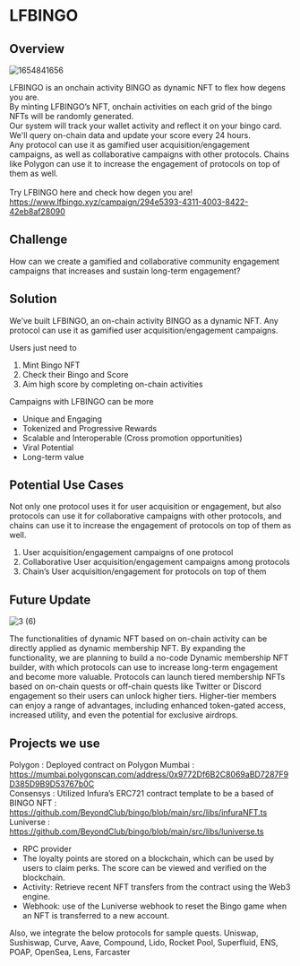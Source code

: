 # LFBINGO

## Overview
![1654841656](https://github.com/BeyondClub/bingo/assets/90386676/28336a33-65d3-49d8-9978-91b710132102)

LFBINGO is an onchain activity BINGO as dynamic NFT to flex how degens you are. </br>
By minting LFBINGO’s NFT, onchain activities on each grid of the bingo NFTs will be randomly generated. </br>
Our system will track your wallet activity and reflect it on your bingo card. We'll query on-chain data and update your score every 24 hours. </br>
Any protocol can use it as gamified user acquisition/engagement campaigns, as well as collaborative campaigns with other protocols. Chains like Polygon can use it to increase the engagement of protocols on top of them as well.
</br></br>
Try LFBINGO here and check how degen you are! https://www.lfbingo.xyz/campaign/294e5393-4311-4003-8422-42eb8af28090

## Challenge
How can we create a gamified and collaborative community engagement campaigns that increases and sustain long-term engagement?

## Solution
We’ve built LFBINGO, an on-chain activity BINGO as a dynamic NFT.
Any protocol can use it as gamified user acquisition/engagement campaigns.

Users just need to 
1. Mint Bingo NFT
2. Check their Bingo and Score
3. Aim high score by completing on-chain activities

Campaigns with LFBINGO can be more
- Unique and Engaging
- Tokenized and Progressive Rewards
- Scalable and Interoperable (Cross promotion opportunities)
- Viral Potential
- Long-term value

## Potential Use Cases
Not only one protocol uses it for user acquisition or engagement, but also protocols can use it for collaborative campaigns with other protocols, and chains can use it to increase the engagement of protocols on top of them as well.
1. User acquisition/engagement campaigns of one protocol
2. Collaborative User acquisition/engagement campaigns among protocols
3. Chain’s User acquisition/engagement for protocols on top of them

## Future Update
![3 (6)](https://github.com/BeyondClub/bingo/assets/90386676/fac7f3e9-6cc5-450b-a6ac-f4dc1a7c0e53)


The functionalities of dynamic NFT based on on-chain activity can be directly applied as dynamic membership NFT.
By expanding the functionality, we are planning to build a no-code Dynamic membership NFT builder, with which protocols can use to increase long-term engagement and become more valuable.
Protocols can launch tiered membership NFTs based on on-chain quests or off-chain quests like Twitter or Discord engagement so their users can unlock higher tiers.
Higher-tier members can enjoy a range of advantages, including enhanced token-gated access, increased utility, and even the potential for exclusive airdrops.

## Projects we use
Polygon : Deployed contract on Polygon Mumbai : https://mumbai.polygonscan.com/address/0x9772Df6B2C8069aBD7287F9D385D9B9D53767b0C </br>
Consensys : Utilized Infura’s ERC721 contract template to be a based of BINGO NFT : https://github.com/BeyondClub/bingo/blob/main/src/libs/infuraNFT.ts </br>
Luniverse : https://github.com/BeyondClub/bingo/blob/main/src/libs/luniverse.ts
  - RPC provider
  - The loyalty points are stored on a blockchain, which can be used by users to claim perks. The score can be viewed and verified on the blockchain.
  - Activity: Retrieve recent NFT transfers from the contract using the Web3 engine.
  - Webhook: use of the Luniverse webhook to reset the Bingo game when an NFT is transferred to a new account.

Also, we integrate the below protocols for sample quests.
Uniswap, Sushiswap, Curve, Aave, Compound, Lido, Rocket Pool, Superfluid, ENS, POAP, OpenSea, Lens, Farcaster
